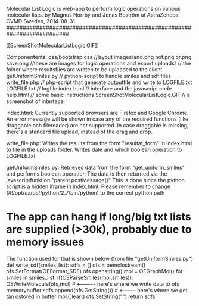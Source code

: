 Molecular List Logic is web-app to perform logic operations on various molecular lists. 
by Magnus Norrby and Jonas Boström at AstraZeneca CVMD Sweden, 2014-08-31
###########################################################################

 [[ScreenShotMolecularListLogic.GIF]]


Componentents:
css/bootstrap.css  //layout
images/and.png not.png or.png save.png  //these are images for logic operations and export
uploads/    // the folder where resultsfiles are written to be uploaded to the client
getUniformSmiles.py  // python-script to handle smiles and sdf files
write_file.php  // php-script that generate outputfile and write to LOGFILE.txt
LOGFILE.txt  // logfile
index.html  // interface and the javascript code
help.html  // some basic instructions
ScreenShotMolecularListLogic.GIF // a screenshot of interface

index.html:
Currently supported browsers are Firefox and Google Chrome. 
An error message will be shown in case any of the required functions (like draggable och filereader) are not supported.
In case draggable is missing, there's a standard file upload, instead of the drag and drop. 

write_file.php:
Writes the results from the form "resultat_form" in index.html to file in the uploads folder. 
Writes date and which boolean operation to LOGFILE.txt

getUniformSmiles.py:
Retrieves data from the form "get_uniform_smiles" and performs boolean operation
The data is then returned via the javascriptfunktion "parent.postMessage()"
This is done since the python script is a hidden iframe in index.html.
Please remember to change (#!/opt/az/psf/python/2.7/bin/python) to the correct python path  

# The app can hang if long/big txt lists are supplied (>30k), probably due to memory issues
The function used for that is shown below (from file "getUniformSmiles.py")
def write_sdf(smiles_list):
    sdfs = []
    ofs = oemolostream()
    ofs.SetFormat(OEFormat_SDF)
    ofs.openstring()
    mol = OEGraphMol()
    for smiles in smiles_list:
        if(OEParseSmiles(mol,smiles)):
            OEWriteMolecule(ofs,mol)  # <----- here's where we write data to ofs memorybuffer
            sdfs.append(ofs.GetString()) # <---- here's where we get tan ostored in buffer
            mol.Clear()
            ofs.SetString("")
    return sdfs
